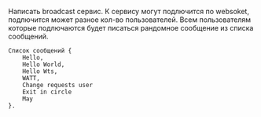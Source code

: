 Написать broadcast сервис. К сервису могут подлючится по  websoket, подлючится может разное кол-во пользователей. Всем пользователям которые подлючаются будет писаться рандомное сообщение из списка сообщений. 
```
Список сообщений {
	Hello,
	Hello World,
	Hello Wts,
	WATT,
	Change requests user
	Exit in circle
	May
}.
```
